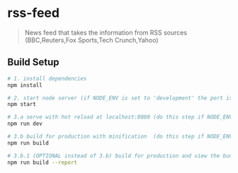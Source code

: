 # rss-feed

> News feed that takes the information from RSS sources (BBC,Reuters,Fox Sports,Tech Crunch,Yahoo)

## Build Setup

``` bash
# 1. install dependencies
npm install

# 2. start node server (if NODE_ENV is set to 'development' the port is 3000)/ else the port is 8080
npm start

# 3.a serve with hot reload at localhost:8080 (do this step if NODE_ENV is 'development')
npm run dev

# 3.b build for production with minification  (do this step if NODE_ENV is 'production')
npm run build

# 3.b.1 (OPTIONAL instead of 3.b) build for production and view the bundle analyzer report
npm run build --report
```

